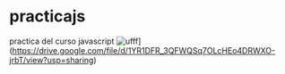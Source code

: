 # practicajs
practica del curso javascript
![ufff](https://drive.google.com/file/d/1YR1DFR_3QFWQSq7OLcHEo4DRWXO-jrbT/view?usp=sharing)](https://drive.google.com/file/d/1YR1DFR_3QFWQSq7OLcHEo4DRWXO-jrbT/view?usp=sharing)
